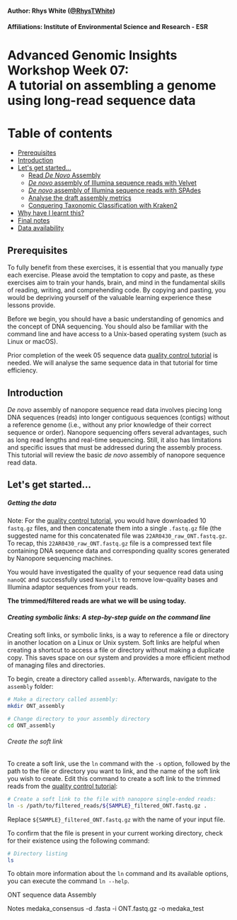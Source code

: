 #### Author: Rhys White ([@RhysTWhite](https://twitter.com/RhysTWhite))
#### Affiliations: Institute of Environmental Science and Research - ESR

# Advanced Genomic Insights Workshop Week 07:<br> A tutorial on assembling a genome using long-read sequence data

Table of contents
=================

<!--ts-->
   * [Prerequisites](#prerequisites)
   * [Introduction](#introduction)
   * [Let's get started...](#lets-get-started)
      * [Read _De Novo_ Assembly](#read-de-novo-assembly)
      * [_De novo_ assembly of Illumina sequence reads with Velvet](#de-novo-assembly-of-illumina-sequence-reads-with-velvet)
      * [_De novo_ assembly of Illumina sequence reads with SPAdes](#de-novo-assembly-of-illumina-sequence-reads-with-spades)
      * [Analyse the draft assembly metrics](#analyse-the-draft-assembly-metrics)      
      * [Conquering Taxonomic Classification with Kraken2](#conquering-taxonomic-classification-with-kraken2)  
   * [Why have I learnt this?](#why-have-i-learnt-this)
   * [Final notes](#final-notes)
   * [Data availability](#data-availability)
<!--te-->

## Prerequisites
To fully benefit from these exercises, it is essential that you manually _type_ each exercise. Please avoid the temptation to copy and paste, as these exercises aim to train your hands, brain, and mind in the fundamental skills of reading, writing, and comprehending code. By copying and pasting, you would be depriving yourself of the valuable learning experience these lessons provide.

Before we begin, you should have a basic understanding of genomics and the concept of DNA sequencing. You should also be familiar with the command line and have access to a Unix-based operating system (such as Linux or macOS).

Prior completion of the week 05 sequence data [quality control tutorial](https://github.com/ESR-NZ/Training/tree/main/Advanced_Genomics_Workshop/Week_05) is needed. We will analyse the same sequence data in that tutorial for time efficiency.

## Introduction

_De novo_ assembly of nanopore sequence read data involves piecing long DNA sequences (reads) into longer contiguous sequences (contigs) without a reference genome (i.e., without any prior knowledge of their correct sequence or order). Nanopore sequencing offers several advantages, such as long read lengths and real-time sequencing. Still, it also has limitations and specific issues that must be addressed during the assembly process. This tutorial will review the basic _de novo_ assembly of nanopore sequence read data.

## Let's get started...

##### Getting the data

Note: For the [quality control tutorial](https://github.com/ESR-NZ/Training/tree/main/Advanced_Genomics_Workshop/Week_05), you would have downloaded 10 `fastq.gz` files, and then concatenate them into a single `.fastq.gz` file (the suggested name for this concatenated file was `22AR0430_raw_ONT.fastq.gz`. To recap, this `22AR0430_raw_ONT.fastq.gz` file is a compressed text file containing DNA sequence data and corresponding quality scores generated by Nanopore sequencing machines.

You would have investigated the quality of your sequence read data using `nanoQC` and successfully used `NanoFilt` to remove low-quality bases and Illumina adaptor sequences from your reads. 

**The trimmed/filtered reads are what we will be using today.**

##### Creating symbolic links: A step-by-step guide on the command line

Creating soft links, or symbolic links, is a way to reference a file or directory in another location on a Linux or Unix system. Soft links are helpful when creating a shortcut to access a file or directory without making a duplicate copy. This saves space on our system and provides a more efficient method of managing files and directories.

To begin, create a directory called `assembly`. Afterwards, navigate to the `assembly` folder:

```bash
# Make a directory called assembly:
mkdir ONT_assembly
```

```bash
# Change directory to your assembly directory
cd ONT_assembly
```

###### Create the soft link

To create a soft link, use the `ln` command with the `-s` option, followed by the path to the file or directory you want to link, and the name of the soft link you wish to create. Edit this command to create a soft link to the trimmed reads from the [quality control tutorial](https://github.com/ESR-NZ/Training/tree/main/Advanced_Genomics_Workshop/Week_05):

```bash
# Create a soft link to the file with nanopore single-ended reads:
ln -s /path/to/filtered_reads/${SAMPLE}_filtered_ONT.fastq.gz .
```

Replace `${SAMPLE}_filtered_ONT.fastq.gz` with the name of your input file.

To confirm that the file is present in your current working directory, check for their existence using the following command:

```bash
# Directory listing
ls
```

To obtain more information about the `ln` command and its available options, you can execute the command `ln --help`.








ONT sequence data Assembly


Notes
medaka_consensus -d .fasta -i ONT.fastq.gz -o medaka_test
